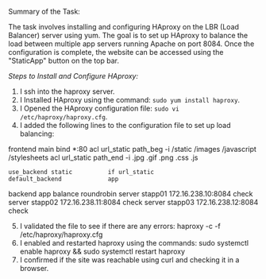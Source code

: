 Summary of the Task:

The task involves installing and configuring HAproxy on the LBR (Load Balancer) server using yum. The goal is to set up HAproxy to balance the load between multiple app servers running Apache on port 8084. Once the configuration is complete, the website can be accessed using the "StaticApp" button on the top bar.

*Steps to Install and Configure HAproxy:*

1. I ssh into the haproxy server.
2. I Installed HAproxy using the command: `sudo yum install haproxy`.
3. I Opened the HAproxy configuration file: `sudo vi /etc/haproxy/haproxy.cfg`.
4. I added the following lines to the configuration file to set up load balancing:


frontend main
    bind *:80
    acl url_static       path_beg       -i /static /images /javascript /stylesheets
    acl url_static       path_end       -i .jpg .gif .png .css .js

    use_backend static          if url_static
    default_backend             app
backend app
    balance     roundrobin
    server  stapp01 172.16.238.10:8084 check
    server  stapp02 172.16.238.11:8084 check
    server  stapp03 172.16.238.12:8084 check
    
5. I validated the file to see if there are any errors: haproxy -c -f /etc/haproxy/haproxy.cfg
6. I enabled and restarted haproxy using the commands: sudo systemctl enable haproxy && sudo systemctl restart haproxy
7. I confirmed if the site was reachable using curl and checking it in a browser. 
